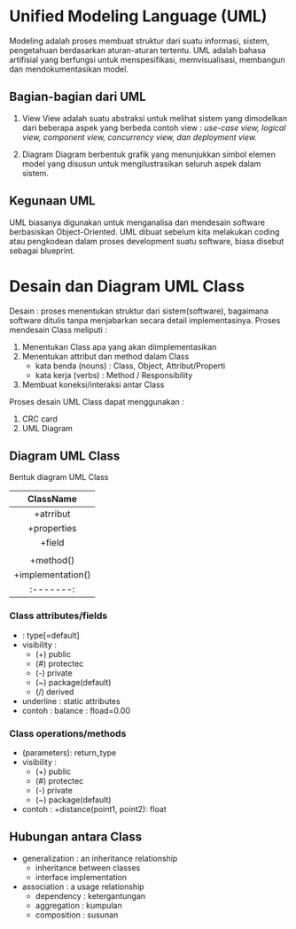# Unified Modeling Language (UML)
Modeling adalah proses membuat struktur dari suatu informasi, sistem, pengetahuan berdasarkan aturan-aturan tertentu. 
UML adalah bahasa artifisial yang berfungsi untuk menspesifikasi, memvisualisasi, membangun dan mendokumentasikan model.

## Bagian-bagian dari UML
1. View
   View adalah suatu abstraksi untuk melihat sistem yang dimodelkan dari beberapa aspek yang berbeda
   contoh view : _use-case view, logical view, component view, concurrency view, dan deployment view._

2. Diagram
   Diagram berbentuk grafik yang menunjukkan simbol elemen model yang disusun untuk mengilustrasikan seluruh aspek dalam sistem.

## Kegunaan UML
UML biasanya digunakan untuk menganalisa dan mendesain software berbasiskan Object-Oriented.
UML dibuat sebelum kita melakukan coding atau pengkodean dalam proses development suatu software, biasa disebut sebagai blueprint.


# Desain dan Diagram UML Class
Desain : proses menentukan struktur dari sistem(software), bagaimana software ditulis tanpa menjabarkan secara detail implementasinya.
Proses mendesain Class meliputi :
1. Menentukan Class apa yang akan diimplementasikan
2. Menentukan attribut dan method dalam Class
   - kata benda (nouns) : Class, Object, Attribut/Properti
   - kata kerja (verbs) : Method / Responsibility
3. Membuat koneksi/interaksi antar Class

Proses desain UML Class dapat menggunakan :
1. CRC card
2. UML Diagram

## Diagram UML Class
Bentuk diagram UML Class

|ClassName|
| :----: |
|+atrribut|
|+properties|
|+field|
||
|+method()|
|+implementation()|
| :-------: |

### Class attributes/fields
- <name>: type[=default]
-  visibility :
   * (+)   public
   * (#)   protectec
   * (-)   private
   * (~)   package(default)
   * (/)   derived
-  underline : static attributes
-  contoh :
    balance : fload=0.00

### Class operations/methods
- <name>(parameters): return_type
-  visibility :
   * (+)   public
   * (#)   protectec
   * (-)   private
   * (~)   package(default)
- contoh :
  +distance(point1, point2): float

## Hubungan antara Class
- generalization : an inheritance relationship
  - inheritance between classes
  - interface implementation
- association : a usage relationship
  - dependency  : ketergantungan
  - aggregation : kumpulan
  - composition : susunan
  


